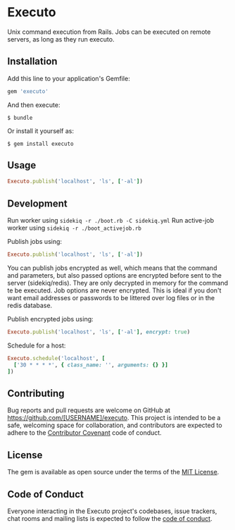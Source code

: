 # Executo

Unix command execution from Rails. Jobs can be executed on remote servers, as long as they run executo.

## Installation

Add this line to your application's Gemfile:

```ruby
gem 'executo'
```

And then execute:

    $ bundle

Or install it yourself as:

    $ gem install executo

## Usage

```ruby
Executo.publish('localhost', 'ls', ['-al'])
```

## Development

Run worker using `sidekiq -r ./boot.rb -C sidekiq.yml`
Run active-job worker using `sidekiq -r ./boot_activejob.rb`

Publish jobs using:

```ruby
Executo.publish('localhost', 'ls', ['-al'])
```

You can publish jobs encrypted as well, which means that the command and parameters, but also passed options are encrypted before sent to the server (sidekiq/redis).
They are only decrypted in memory for the command te be executed. Job options are never encrypted.
This is ideal if you don't want email addresses or passwords to be littered over log files or in the redis database.

Publish encrypted jobs using:

```ruby
Executo.publish('localhost', 'ls', ['-al'], encrypt: true)
```

Schedule for a host:

```ruby
Executo.schedule('localhost', [
  ['30 * * * *', { class_name: '', arguments: {} }]
])
```

## Contributing

Bug reports and pull requests are welcome on GitHub at https://github.com/[USERNAME]/executo. This project is intended to be a safe, welcoming space for collaboration, and contributors are expected to adhere to the [Contributor Covenant](http://contributor-covenant.org) code of conduct.

## License

The gem is available as open source under the terms of the [MIT License](https://opensource.org/licenses/MIT).

## Code of Conduct

Everyone interacting in the Executo project's codebases, issue trackers, chat rooms and mailing lists is expected to follow the [code of conduct](https://github.com/entdec/executo/blob/main/CODE_OF_CONDUCT.md).
